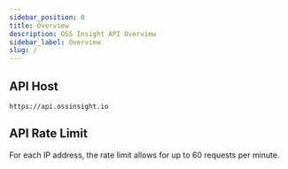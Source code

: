 ```yaml
---
sidebar_position: 0
title: Overview
description: OSS Insight API Overview
sidebar_label: Overview
slug: /
---
```


## API Host

`https://api.ossinsight.io`


## API Rate Limit

For each IP address, the rate limit allows for up to 60 requests per minute.
